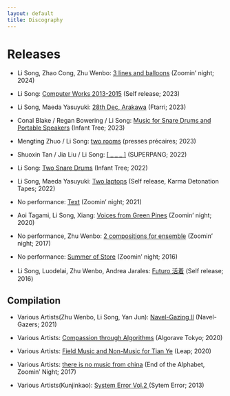 ```yaml
---
layout: default
title: Discography
---
```

# Releases

* Li Song, Zhao Cong, Zhu Wenbo: [3 lines and balloons](https://zoominnight.bandcamp.com/album/3-lines-and-balloons) (Zoomin’ night; 2024)

* Li Song: [
Computer Works 2013​-​2015](https://lisong.bandcamp.com/album/computer-works-2013-2015) (Self release; 2023)

* Li Song, Maeda Yasuyuki: [28th Dec, Arakawa](https://ftarrilabel.bandcamp.com/album/28th-dec-arakawa) (Ftarri; 2023)

* Conal Blake / Regan Bowering / Li Song:
[Music for Snare Drums and Portable Speakers](https://infanttree.bandcamp.com/album/music-for-snare-drums-and-portable-speakers) (Infant Tree; 2023)

* Mengting Zhuo / Li Song: [two rooms](https://pressesprecaires.bandcamp.com/album/two-rooms) (presses précaires; 2023)

* Shuoxin Tan / Jia Liu / Li Song: [[ _ _ _ ]](https://e---e.bandcamp.com/releases) (SUPERPANG; 2022)

* Li Song: [Two Snare Drums](https://infanttree.bandcamp.com/album/two-snare-drums) (Infant Tree; 2022)


* Li Song, Maeda Yasuyuki: [Two laptops](https://lisong.bandcamp.com/album/two-laptops) (Self release, Karma Detonation Tapes; 2022)

* No performance: [Text](https://zoominnight.bandcamp.com/album/text) (Zoomin’ night; 2021)

* Aoi Tagami, Li Song, Xiang: [Voices from Green Pines](https://zoominnight.bandcamp.com/album/voices-from-green-pines) (Zoomin’ night; 2020)

* No performance, Zhu Wenbo: [2 compositions for ensemble](https://zoominnight.bandcamp.com/album/2-compositions-for-ensemble-bike-okra) (Zoomin’ night; 2017)

* No performance: [Summer of Store](https://zoominnight.bandcamp.com/album/summer-of-store) (Zoomin’ night; 2016)

* Li Song, Luodelai, Zhu Wenbo, Andrea Jarales: [Futuro 活着](https://futuro475.bandcamp.com/releases) (Self release; 2016)


## Compilation

* Various Artists(Zhu Wenbo, Li Song, Yan Jun): [Navel​-​Gazing II](https://navelgazers.bandcamp.com/track/blue-square-he-said) (Navel-Gazers; 2021)


* Various Artists: [Compassion through Algorithms](https://algorave-tokyo.bandcamp.com/) (Algorave Tokyo; 2020)

* Various Artists: [Field Music and Non​-Music for Tian Ye](http://leapleapleap.bandcamp.com/) (Leap; 2020)

* Various Artists: [there is no music from china](https://zoominnight.bandcamp.com/album/there-is-no-music-from-china) (End of the Alphabet, Zoomin’ Night; 2017)

* Various Artists(Kunjinkao): [System Error Vol.2 ](https://music.douban.com/subject/25800978/) (Sytem Error; 2013)
